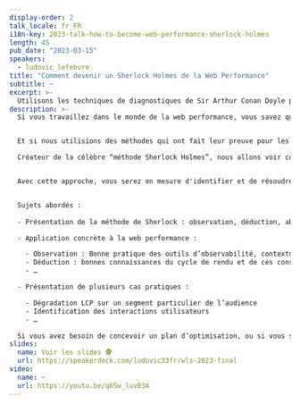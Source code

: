 ```yaml
---
display-order: 2
talk_locale: fr_FR
i18n-key: 2023-talk-how-to-become-web-performance-sherlock-holmes
length: 45
pub_date: "2023-03-15"
speakers:
  - ludovic_lefebvre
title: "Comment devenir un Sherlock Holmes de la Web Performance"
subtitle: ~
excerpt: >-
  Utilisons les techniques de diagnostiques de Sir Arthur Conan Doyle pour résoudre les mystères de la performance web.
description: >-
  Si vous travaillez dans le monde de la web performance, vous savez que l’on peut être confronté à des problèmes complexes. Comment accélérer l’expérience des utilisateurs ayant des pages s’affichant lentement, et non accélérer la navigation de ceux ayant déjà la meilleure vitesse d’affichage ?


  Et si nous utilisions des méthodes qui ont fait leur preuve pour les résoudre ?  

  Créateur de la célèbre “méthode Sherlock Holmes”, nous allons voir comment Sir Arthur Conan Doyle va nous aider à explorer une méthodologie de diagnostic systématique applicable à la web performance.


  Avec cette approche, vous serez en mesure d'identifier et de résoudre des problèmes techniques avec facilité. En utilisant des exemples concrets, vous apprendrez comment collecter des données, analyser les résultats et formuler une stratégie pour résoudre les problèmes. 


  Sujets abordés :
  
  - Présentation de la méthode de Sherlock : observation, déduction, abduction, évaluation, vérification et communication  

  - Application concrète à la web performance :  

    - Observation : Bonne pratique des outils d’observabilité, contextualisation des incidents, analyses statistiques des contributeurs des Web Core Vitals.
    - Déduction : bonnes connaissances du cycle de rendu et de ces conséquences
    - …  

  - Présentation de plusieurs cas pratiques :  

    - Dégradation LCP sur un segment particulier de l’audience
    - Identification des interactions utilisateurs
    - …  

  Si vous avez besoin de concevoir un plan d’optimisation, ou si vous surveillez la performance de votre site au quotidien à l'affut de la moindre régression, cette présentation est faite pour vous.
slides:
  name: Voir les slides 🕵️
  url: https://speakerdeck.com/ludovic33fr/wls-2023-final
video:
  name: ~
  url: https://youtu.be/q65w_luvB3A
---
```

